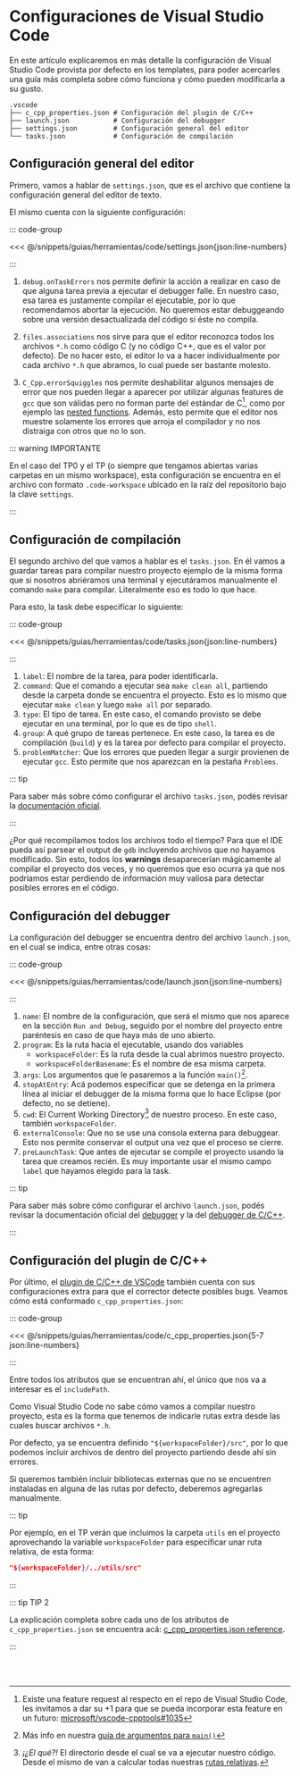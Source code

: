 # Configuraciones de Visual Studio Code

En este artículo explicaremos en más detalle la configuración de Visual Studio
Code provista por defecto en los templates, para poder acercarles una guía más
completa sobre cómo funciona y cómo pueden modificarla a su gusto.

```
.vscode
├── c_cpp_properties.json # Configuración del plugin de C/C++
├── launch.json           # Configuración del debugger
├── settings.json         # Configuración general del editor
└── tasks.json            # Configuración de compilación
```

## Configuración general del editor

Primero, vamos a hablar de `settings.json`, que es el archivo que contiene la
configuración general del editor de texto.

El mismo cuenta con la siguiente configuración:

::: code-group

<<< @/snippets/guias/herramientas/code/settings.json{json:line-numbers}

:::

1. `debug.onTaskErrors` nos permite definir la acción a realizar en caso de que
   alguna tarea previa a ejecutar el debugger falle. En nuestro caso, esa tarea
   es justamente compilar el ejecutable, por lo que recomendamos abortar la
   ejecución. No queremos estar debuggeando sobre una versión desactualizada del
   código si éste no compila.

2. `files.associations` nos sirve para que el editor reconozca todos los
   archivos `*.h` como código C (y no código C++, que es el valor por defecto).
   De no hacer esto, el editor lo va a hacer individualmente por cada archivo
   `*.h` que abramos, lo cual puede ser bastante molesto.

3. `C_Cpp.errorSquiggles` nos permite deshabilitar algunos mensajes de error que
   nos pueden llegar a aparecer por utilizar algunas features de `gcc` que son
   válidas pero no forman parte del estándar de C[^1], como por ejemplo las
   [nested functions](https://www.youtube.com/watch?v=1kYyxZXGjp0). Además, esto
   permite que el editor nos muestre solamente los errores que arroja el
   compilador y no nos distraiga con otros que no lo son.

::: warning IMPORTANTE

En el caso del TP0 y el TP (o siempre que tengamos abiertas varias carpetas en
un mismo workspace), esta configuración se encuentra en el archivo con formato
`.code-workspace` ubicado en la raíz del repositorio bajo la clave `settings`.

:::

## Configuración de compilación

El segundo archivo del que vamos a hablar es el `tasks.json`. En él vamos a
guardar tareas para compilar nuestro proyecto ejemplo de la misma forma que si
nosotros abriéramos una terminal y ejecutáramos manualmente el comando `make`
para compilar. Literalmente eso es todo lo que hace.

Para esto, la task debe especificar lo siguiente:

::: code-group

<<< @/snippets/guias/herramientas/code/tasks.json{json:line-numbers}

:::

1. `label`: El nombre de la tarea, para poder identificarla.
2. `command`: Que el comando a ejecutar sea `make clean all`, partiendo desde la
   carpeta donde se encuentra el proyecto. Esto es lo mismo que ejecutar
   `make clean` y luego `make all` por separado.
3. `type`: El tipo de tarea. En este caso, el comando provisto se debe ejecutar
   en una terminal, por lo que es de tipo `shell`.
4. `group`: A qué grupo de tareas pertenece. En este caso, la tarea es de
   compilación (`build`) y es la tarea por defecto para compilar el proyecto.
5. `problemMatcher`: Que los errores que pueden llegar a surgir provienen de
   ejecutar `gcc`. Esto permite que nos aparezcan en la pestaña `Problems`.

::: tip

Para saber más sobre cómo configurar el archivo `tasks.json`, podés revisar la
[documentación oficial](https://code.visualstudio.com/docs/editor/tasks#_custom-tasks).

:::

¿Por qué recompilamos todos los archivos todo el tiempo? Para que el IDE pueda
así parsear el output de `gdb` incluyendo archivos que no hayamos modificado.
Sin esto, todos los **warnings** desaparecerían mágicamente al compilar el
proyecto dos veces, y no queremos que eso ocurra ya que nos podríamos estar
perdiendo de información muy valiosa para detectar posibles errores en el código.

## Configuración del debugger

La configuración del debugger se encuentra dentro del archivo `launch.json`, en
el cual se indica, entre otras cosas:

::: code-group

<<< @/snippets/guias/herramientas/code/launch.json{json:line-numbers}

:::

1. `name`: El nombre de la configuración, que será el mismo que nos aparece en
   la sección `Run and Debug`, seguido por el nombre del proyecto entre
   paréntesis en caso de que haya más de uno abierto.
2. `program`: Es la ruta hacia el ejecutable, usando dos variables
   - `workspaceFolder`: Es la ruta desde la cual abrimos nuestro proyecto.
   - `workspaceFolderBasename`: Es el nombre de esa misma carpeta.
3. `args`: Los argumentos que le pasaremos a la función `main()`[^2].
4. `stopAtEntry`: Acá podemos especificar que se detenga en la primera línea al
   iniciar el debugger de la misma forma que lo hace Eclipse (por defecto, no se
   detiene).
5. `cwd`: El Current Working Directory[^3] de nuestro proceso. En este caso,
   también `workspaceFolder`.
6. `externalConsole`: Que no se use una consola externa para debuggear. Esto nos
   permite conservar el output una vez que el proceso se cierre.
7. `preLaunchTask`: Que antes de ejecutar se compile el proyecto usando la tarea
   que creamos recién. Es muy importante usar el mismo campo `label` que hayamos
   elegido para la task.

::: tip

Para saber más sobre cómo configurar el archivo `launch.json`, podés revisar la
documentación oficial del
[debugger](https://code.visualstudio.com/docs/editor/debugging#_launch-configurations)
y la del
[debugger de C/C++](https://code.visualstudio.com/docs/cpp/launch-json-reference).

:::

## Configuración del plugin de C/C++

Por último, el
[plugin de C/C++ de VSCode](https://marketplace.visualstudio.com/items?itemName=ms-vscode.cpptools)
también cuenta con sus configuraciones extra para que el corrector detecte
posibles bugs. Veamos cómo está conformado `c_cpp_properties.json`:

::: code-group

<<< @/snippets/guias/herramientas/code/c_cpp_properties.json{5-7 json:line-numbers}

:::

Entre todos los atributos que se encuentran ahí, el único que nos va a interesar
es el `includePath`.

Como Visual Studio Code no sabe cómo vamos a compilar nuestro proyecto, esta es
la forma que tenemos de indicarle rutas extra desde las cuales buscar archivos
`*.h`.

Por defecto, ya se encuentra definido `"${workspaceFolder}/src"`, por lo que
podemos incluir archivos de dentro del proyecto partiendo desde ahí sin errores.

Si queremos también incluir bibliotecas externas que no se encuentren instaladas
en alguna de las rutas por defecto, deberemos agregarlas manualmente.

::: tip

Por ejemplo, en el TP verán que incluimos la carpeta `utils` en el proyecto
aprovechando la variable `workspaceFolder` para especificar unar ruta relativa,
de esta forma:

```json
"${workspaceFolder}/../utils/src"
```

:::

::: tip TIP 2

La explicación completa sobre cada uno de los atributos de
`c_cpp_properties.json` se encuentra acá:
[c_cpp_properties.json reference](https://code.visualstudio.com/docs/cpp/c-cpp-properties-schema-reference).

:::

<br><br>

[^1]:
    Existe una feature request al respecto en el repo de Visual Studio Code, les
    invitamos a dar su +1 para que se pueda incorporar esta feature en un
    futuro:
    [microsoft/vscode-cpptools#1035](https://github.com/microsoft/vscode-cpptools/issues/1035)

[^2]:
    Más info en nuestra
    [guía de argumentos para `main()`](/guias/programacion/main)

[^3]:
    _¡¿El qué?!_ El directorio desde el cual se va a ejecutar nuestro código.
    Desde el mismo de van a calcular todas nuestras
    [rutas relativas](/guias/consola/rutas.html#current-working-directory).

